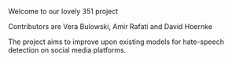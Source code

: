 Welcome to our lovely 351 project 

Contributors are Vera Bulowski, Amir Rafati and David Hoernke

The project aims to improve upon existing models for hate-speech detection on social media platforms.

